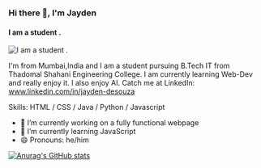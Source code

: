 ### Hi there 👋, I'm Jayden
#### I am a student .
![I am a student .](https://pbs.twimg.com/profile_banners/1562844767570259970/1680889715/1080x360)

I'm from Mumbai,India and I am a student pursuing B.Tech IT from Thadomal Shahani Engineering College. I am currently learning Web-Dev and really enjoy it. I also enjoy AI. Catch me at LinkedIn: www.linkedin.com/in/jayden-desouza



Skills: HTML / CSS / Java / Python / Javascript

- 🔭 I’m currently working on a fully functional webpage 
- 🌱 I’m currently learning JavaScript 
- 😄 Pronouns: he/him 





[![Anurag's GitHub stats](https://github-readme-stats.vercel.app/api?username=JAE-exe)](https://github.com/anuraghazra/github-readme-stats)



